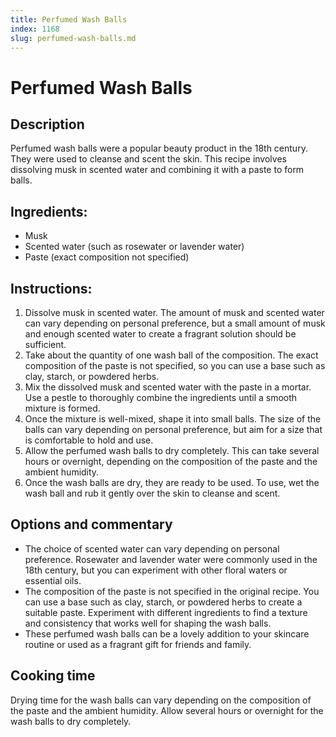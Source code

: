 ```yaml
---
title: Perfumed Wash Balls
index: 1168
slug: perfumed-wash-balls.md
---
```


# Perfumed Wash Balls

## Description
Perfumed wash balls were a popular beauty product in the 18th century. They were used to cleanse and scent the skin. This recipe involves dissolving musk in scented water and combining it with a paste to form balls.

## Ingredients:
- Musk
- Scented water (such as rosewater or lavender water)
- Paste (exact composition not specified)

## Instructions:
1. Dissolve musk in scented water. The amount of musk and scented water can vary depending on personal preference, but a small amount of musk and enough scented water to create a fragrant solution should be sufficient.
2. Take about the quantity of one wash ball of the composition. The exact composition of the paste is not specified, so you can use a base such as clay, starch, or powdered herbs.
3. Mix the dissolved musk and scented water with the paste in a mortar. Use a pestle to thoroughly combine the ingredients until a smooth mixture is formed.
4. Once the mixture is well-mixed, shape it into small balls. The size of the balls can vary depending on personal preference, but aim for a size that is comfortable to hold and use.
5. Allow the perfumed wash balls to dry completely. This can take several hours or overnight, depending on the composition of the paste and the ambient humidity.
6. Once the wash balls are dry, they are ready to be used. To use, wet the wash ball and rub it gently over the skin to cleanse and scent.

## Options and commentary
- The choice of scented water can vary depending on personal preference. Rosewater and lavender water were commonly used in the 18th century, but you can experiment with other floral waters or essential oils.
- The composition of the paste is not specified in the original recipe. You can use a base such as clay, starch, or powdered herbs to create a suitable paste. Experiment with different ingredients to find a texture and consistency that works well for shaping the wash balls.
- These perfumed wash balls can be a lovely addition to your skincare routine or used as a fragrant gift for friends and family.

## Cooking time
Drying time for the wash balls can vary depending on the composition of the paste and the ambient humidity. Allow several hours or overnight for the wash balls to dry completely.